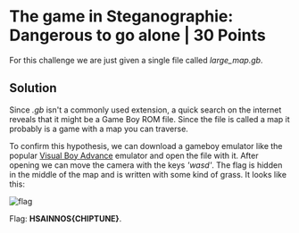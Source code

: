 # The game in Steganographie: Dangerous to go alone | 30 Points
For this challenge we are just given a single file called *large_map.gb*. 

## Solution
Since *.gb* isn't a commonly used extension, a quick search on the internet reveals that it might be a Game Boy ROM file. Since the file is called a map it probably is a 
game with a map you can traverse. 

To confirm this hypothesis, we can download a gameboy emulator like the popular 
[Visual Boy Advance](https://visualboyadvance.org/download/) emulator and open the file with it. After opening we can move the camera with the keys *'wasd'*. The 
flag is hidden in the middle of the map and is written with some kind of grass. It looks like this:

![flag](https://user-images.githubusercontent.com/118717731/220877078-c7f91578-30de-44ec-b0c5-ac27cedf35b6.png)

Flag: **HSAINNOS{CHIPTUNE}**.

